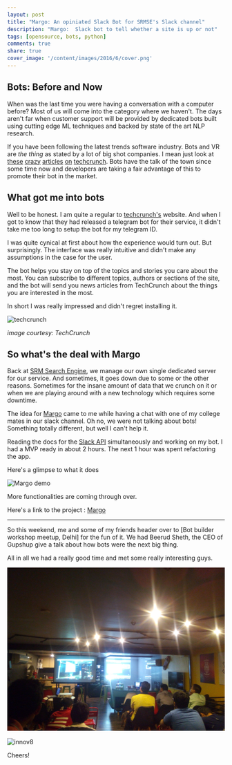 ```yaml
---
layout: post
title: "Margo: An opiniated Slack Bot for SRMSE's Slack channel"
description: "Margo:  Slack bot to tell whether a site is up or not"
tags: [opensource, bots, python]
comments: true
share: true
cover_image: '/content/images/2016/6/cover.png'
---
```


## Bots: Before and Now

When was the last time you were having a conversation with a computer before? Most of us will come into the category where we haven't. The days aren't far when customer support will be provided by dedicated bots built using cutting edge ML techniques and backed by state of the art NLP research.

If you have been following the latest trends software industry. Bots and VR are *the thing* as stated by a lot of big shot companies. I mean just look at [these](https://techcrunch.com/2016/04/07/rise-of-the-bots-x-ai-raises-23m-more-for-amy-a-bot-that-arranges-appointments/) [crazy](https://techcrunch.com/2016/03/17/facebooks-messenger-in-a-bot-store/) [articles](https://techcrunch.com/2016/05/11/kik-already-has-over-6000-bots-reaching-300-million-registered-users/) [on](https://techcrunch.com/2016/05/10/facebook-chatbot-analytics/) [techcrunch](https://techcrunch.com/2016/05/07/bots-messenger-and-the-future-of-customer-service/). Bots have the talk of the town since some time now and developers are taking a fair advantage of this to promote their bot in the market.

## What got me into bots

Well to be honest. I am quite a regular to [techcrunch's](https://techcrunch.com/) website. And when I got to know that they had released a telegram bot for their service, it didn't take me too long to setup the bot for my telegram ID.

I was quite cynical at first about how the experience would turn out. But surprisingly. The interface was really intuitive and didn't make any assumptions in the case for the user.

The bot helps you stay on top of the topics and stories you care about the most. You can subscribe to different topics, authors or sections of the site, and the bot will send you news articles from TechCrunch about the things you are interested in the most.

In short I was really impressed and didn't regret installing it.

![techcrunch](https://tctechcrunch2011.files.wordpress.com/2016/03/mar-15-2016-1020.gif)

_image courtesy: TechCrunch_

## So what's the deal with Margo

Back at [SRM Search Engine](http://srmsearchengine.in/), we manage our own single dedicated server for our service. And sometimes, it goes down due to some or the other reasons. Sometimes for the insane amount of data that we crunch on it or when we are playing around with a new technology which requires some downtime.


The idea for [Margo](https://github.com/prodicus/margo) came to me while having a chat with one of my college mates in our slack channel. Oh no, we were not talking about bots! Something totally different, but well I can't help it.

Reading the docs for the [Slack API](https://api.slack.com/) simultaneously and working on my bot. I had a MVP ready in about 2 hours. The next 1 hour was spent refactoring the app.

Here's a glimpse to what it does

![Margo demo](https://raw.githubusercontent.com/prodicus/margo/master/assets/demo.gif)

More functionalities are coming through over.

Here's a link to the project : [Margo](https://github.com/prodicus/margo)

***

So this weekend, me and some of my friends header over to [Bot builder workshop meetup, Delhi] for the fun of it. We had Beerud Sheth, the CEO of Gupshup give a talk about how bots were the next big thing.

All in all we had a really good time and met some really interesting guys.

![Gupshup](https://raw.githubusercontent.com/prodicus/tasdikrahman.me/gh-pages/content/images/2016/6/gupshup.jpg)

![innov8](https://raw.githubusercontent.com/prodicus/tasdikrahman.me/gh-pages/content/images/2016/6/innov8.jpg)

Cheers!